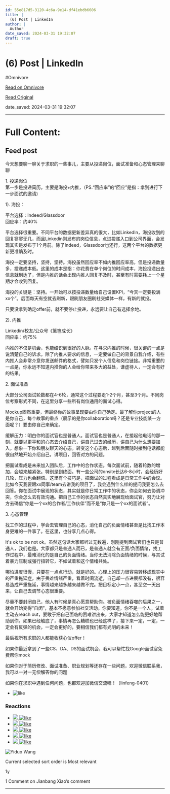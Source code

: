 ```yaml
---
id: 55e817d5-3120-4c6a-9e14-df41ebdb6606
title: |
  (6) Post | LinkedIn
author: |
  Author
date_saved: 2024-03-31 19:32:07
draft: true
---
```


# (6) Post | LinkedIn
#Omnivore

[Read on Omnivore](https://omnivore.app/me/6-post-linked-in-18e96db2021)

[Read Original](https://www.linkedin.com/posts/jianbang-xiao_%E4%BB%8A%E5%A4%A9%E6%83%B3%E8%A6%81%E8%81%8A%E4%B8%80%E8%81%8A%E5%85%B3%E4%BA%8E%E6%B1%82%E8%81%8C%E7%9A%84%E4%B8%80%E4%BA%9B%E4%BA%8B%E5%84%BF%E4%B8%BB%E8%A6%81%E4%BB%8E%E6%8A%95%E9%80%92%E5%B2%97%E4%BD%8D%E9%9D%A2%E8%AF%95%E5%87%86%E5%A4%87%E5%92%8C%E5%BF%83%E6%80%81%E7%AE%A1%E7%90%86%E6%9D%A5%E8%81%8A%E8%81%8A-1-activity-6967715081748967424-mI-R/?originalSubdomain=cn)

date_saved: 2024-03-31 19:32:07


--- 

# Full Content: 

##  Feed post

今天想要聊一聊关于求职的一些事儿，主要从投递岗位，面试准备和心态管理来聊聊  
  
1\. 投递岗位  
第一步是投递简历。主要是海投+内推，（PS.“回应率”的“回应”是指：拿到进行下一步面试的邀请)  
  
1). 海投：  
  
平台选择：Indeed/Glassdoor  
回应率：约40%  
  
平台选择很重要。不同平台的数据更新差异真的很大，比如LinkedIn，海投收到的回复寥寥无几，而且Linkedin刚发布的岗位信息，点进投递入口到公司界面，会发现其实是发布于1个月前。除了Indeed，Glassdoor也还行，这两个平台的数据更新更准确及时。  
  
海投一定要坚持，坚持，坚持。海投虽然回应率不如内推回应率高，但是投递数量多，投递成本低。这里的成本是指：你花费在单个岗位的时间成本，海投投递出去信息就到达了，但是内推的话会出现内推人回复不及时，甚至有时需要耗上一个星期才会收到回复。  
  
海投的关键是：坚持。一开始可以按投递数量给自己设置KPI，“今天一定要投满xx个”。后面每天有空就去刷新，跟刷朋友圈刷社交媒体一样，有新的就投。  
  
只要没拿到确定offer前，就不要停止投递，永远要让自己有选择余地。  
  
2). 内推  
  
Linkedin/校友/公众号《篱笆成长》  
回应率：约75%  
  
内推的不仅是机会，也能结识到很好的人脉。在寻求内推的时候，很关键的一点是说清楚自己的诉求。除了内推人要求的信息，一定要做自己的背景自我介绍，有些内推人会非常介意你发送邮件的格式，譬如只发个人信息和岗位链接。非常重要的一点是，你永远不知道内推你的人会给你带来多大的益处，谦虚待人，一定会有好的结果。  
  
2\. 面试准备  
  
大部分公司面试轮数都在4-6轮，通常这个过程要走1-2个月，甚至3个月。不同岗位考察形式不同，在这里分享一些所有岗位通用的面试心得。  
  
Mockup固然重要，但最终你的故事呈现要由你自己确定。最了解你project的人是你自己，每个故事的重点（展示的是你collaboration吗？还是专业技能某一方面呢？）要由你自己来确定。  
  
缓解压力：明白你的面试官也是普通人。面试官也是普通人，在接起他电话的那一刻，就要以更平和的心态去介绍自己，讲自己过去的经历，讲自己为什么想要加入。想象一下你和朋友聊天的心态。转变这个心态后，越到后面随时接到电话都能很自然地开始介绍自己，讲项目，回答对方的问题。  
  
把面试看成是未来加入团队后，工作中的合作状态。每次面试前，随着轮数的增加，会越来越紧张。特别是到终面。有一些公司的onsite长达6-8小时，会经历好几轮，压力也会翻倍。这里有个技巧是，把面试的过程看成是日常工作中的会议。比如今天我要跟xx同事/team去讲我的项目了，我会遇到什么样的提问我要怎么去回答。你在面试中展现的状态，其实就是你日常工作中的状态，你会如何去协调冲突，你会怎么去有效沟通。把自己工作的状态自然真实地展现给面试官，努力让对方去确信“你是一个xx的合作者/工作伙伴”而不是“你只是一个xx的面试者”。  
  
3\. 心态管理  
  
找工作的过程中，学会去管理自己的心态，消化自己的负面情绪甚至是比找工作本身更难的一件事了。在这里，也分享几点心得。  
  
It's ok to be not ok。虽然这句话大家都听过无数遍，刚刚提到面试官们也只是普通人，我们也是。大家都只是普通人而已，是普通人就会有正面/负面情绪，找工作过程中，最难消化的是自己的负面情绪。当你无法消除负面情绪的时候，与其试着暴力压制或强行扭转它，不如试着和这个情绪共处。  
  
哪怕进度很慢，只要在一点点行动，就是好的。心理上的压力很容易转移成现实中的严重拖延症。由于畏难情绪严重，看着时间流逝，自己却一点进展都没有，很容易造成严重拖延，事情越来越多越来越做不完。把目标定小一点，甚至空一天出来，让自己去调节心态很重要。  
  
尽量不要封闭自己，他人有时候是真心愿意帮助你。被负面情绪吞噬的后果之一，就会开始变得“自闭”，基本不愿意参加社交活动。你要知道，你不是一个人，试着主动去reach out，要敢于把自己面临的困难讲出来，大家才知道怎么能更好地帮助到你。如果已经触底了，事情再怎么糟糕也已经这样了，接下来一定，一定，一定会有反弹的机会，一定会更好的，要相信我们都有光明的未来！  
  
  
最后祝所有求职的人都能收获心仪offer！  
  
如果你最近拿到了一些CS、DA、DS的面试机会，我可以帮忙找Google面试官免费帮你mock  
  
如果你对于简历修改、面试准备、职业规划等还存在一些问题，欢迎微信联系我，我可以一对一无偿解答你的问题  
  
如果你在求职中遇到任何问题，也都欢迎加微信交流哇！（linfeng-0401） 

* ![like](https://proxy-prod.omnivore-image-cache.app/0x0,sddoHBwxHPpI8qzH8Vr4-GFE0uRiospeSYs7uPqPLvdw/https://static.licdn.com/aero-v1/sc/h/8ekq8gho1ruaf8i7f86vd1ftt)

###  Reactions

* [ ![](https://proxy-prod.omnivore-image-cache.app/100x100,sMbaDV2QGpQf-KlxYeooLQ_ONFaiQeJcZu6RdXJRvwtQ/https://media.licdn.com/dms/image/D5603AQE6L_x3yc4aUg/profile-displayphoto-shrink_100_100/0/1691205090157?e=1717632000&v=beta&t=2m8YSmjpsQb1tRlavY5ulo1pQzwsQObEJk3tKGSHYmw) ![like](https://proxy-prod.omnivore-image-cache.app/0x0,smo6wpT2BAEf2OT0ncbk2vKb9-HKdbXf48hbinc6n2PQ/https://static.licdn.com/aero-v1/sc/h/4c1dzspg0yqfip47a9y26tnx8) ](https://www.linkedin.com/in/ACoAADlv%5FuIBPAyio3u9efVcrwx-JxlazJcV-88)
* [ ![](https://proxy-prod.omnivore-image-cache.app/100x100,spY8DOHzV5DWqWp6vJvnN9nEBk2MhDzVmFB5PXsrPdGE/https://media.licdn.com/dms/image/D5603AQFJ9EDaiGQcxw/profile-displayphoto-shrink_100_100/0/1693958555243?e=1717632000&v=beta&t=l1GeWEnEcedMk6cNsDikEHZ5TCf_aRyygcXAZiql7hg) ![like](https://proxy-prod.omnivore-image-cache.app/0x0,smo6wpT2BAEf2OT0ncbk2vKb9-HKdbXf48hbinc6n2PQ/https://static.licdn.com/aero-v1/sc/h/4c1dzspg0yqfip47a9y26tnx8) ](https://www.linkedin.com/in/ACoAACOjoxIBcsRR92kHO3VSH8KlezZCisKWyWU)
* [ ![](https://proxy-prod.omnivore-image-cache.app/100x100,slE2kj5EJIfmBsLx62vM-yQ073EESD0iklKM1DybgPoo/https://media.licdn.com/dms/image/C5603AQE8K-U2wCMLrw/profile-displayphoto-shrink_100_100/0/1636986044652?e=1717632000&v=beta&t=t0a0O93h_csc2kBy31hpFPYwCM-pep-sdOzsLi-rEMw) ![like](https://proxy-prod.omnivore-image-cache.app/0x0,smo6wpT2BAEf2OT0ncbk2vKb9-HKdbXf48hbinc6n2PQ/https://static.licdn.com/aero-v1/sc/h/4c1dzspg0yqfip47a9y26tnx8) ](https://www.linkedin.com/in/ACoAACYsNvgBBbuN6awn%5FCcoVmk0LKZC83aj9aY)
* [ ![](https://proxy-prod.omnivore-image-cache.app/100x100,sud4mBm5leOV4NbnkWgbfY-h5RhkpS_xYmLIurme0HQQ/https://media.licdn.com/dms/image/D5603AQFtvi0wv3nqhA/profile-displayphoto-shrink_100_100/0/1692432416753?e=1717632000&v=beta&t=90fYhVzJjwhEFhIUkAwmQO6uoDf6-L4KuWF6Ff1t2BU) ![like](https://proxy-prod.omnivore-image-cache.app/0x0,smo6wpT2BAEf2OT0ncbk2vKb9-HKdbXf48hbinc6n2PQ/https://static.licdn.com/aero-v1/sc/h/4c1dzspg0yqfip47a9y26tnx8) ](https://www.linkedin.com/in/ACoAADhQicABrvu4o5HKlnxP01DB4Y5pnxYmeFk)
* [ ![](https://proxy-prod.omnivore-image-cache.app/100x100,sx3TpJL2kC50Z0GZzoIUnouIW6B9PcfpVHGZpAW6t3nc/https://media.licdn.com/dms/image/D4E03AQGv13Onm1W4Mg/profile-displayphoto-shrink_100_100/0/1640084994425?e=1717632000&v=beta&t=iHP4lNXm21atOqBWZ14dmYBdYK-D5HVMdRUsbWTO23w) ![like](https://proxy-prod.omnivore-image-cache.app/0x0,smo6wpT2BAEf2OT0ncbk2vKb9-HKdbXf48hbinc6n2PQ/https://static.licdn.com/aero-v1/sc/h/4c1dzspg0yqfip47a9y26tnx8) ](https://www.linkedin.com/in/ACoAAC2ayR0B3dpGTpAYfbdZ2bPB7Ft-WwvqSAQ)

![Yiduo Wang](https://proxy-prod.omnivore-image-cache.app/0x0,s-0Z7lob_ODChHd9RrtFRqKa7tEzsBTpDbVKO2LYP7Lo/https://media.licdn.com/dms/image/D4E35AQGEwBJBg6eNXw/profile-framedphoto-shrink_100_100/0/1707364299127?e=1712520000&v=beta&t=hRZpFxnSLnDITpjajN2b6xil-vH_3VkmuQRaWwt01P8) 

 Current selected sort order is Most relevant 

1y

 1 Comment on Jianbang Xiao’s comment 

---

